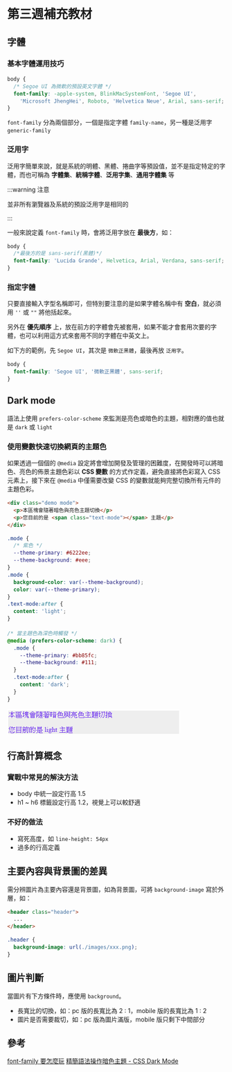 # 第三週補充教材

## 字體

### 基本字體運用技巧

```css
body {
  /* Segoe UI 為微軟的預設英文字體 */
  font-family: -apple-system, BlinkMacSystemFont, 'Segoe UI',
    'Microsoft JhengHei', Roboto, 'Helvetica Neue', Arial, sans-serif;
}
```

`font-family` 分為兩個部分，一個是指定字體 `family-name`，另一種是泛用字 `generic-family`

### 泛用字

泛用字簡單來說，就是系統的明體、黑體、捲曲字等預設值，並不是指定特定的字體，而也可稱為 **字體集**、**統稱字體**、**泛用字集**、**通用字體集** 等

:::warning 注意

並非所有瀏覽器及系統的預設泛用字是相同的

:::

一般來說定義 `font-family` 時，會將泛用字放在 **最後方**，如：

```css
body {
  /*最後方的是 sans-serif(黑體)*/
  font-family: 'Lucida Grande', Helvetica, Arial, Verdana, sans-serif;
}
```

### 指定字體

只要直接輸入字型名稱即可，但特別要注意的是如果字體名稱中有 **空白**，就必須用 `''` 或 `""` 將他括起來。

另外在 **優先順序** 上，放在前方的字體會先被套用，如果不能才會套用次要的字體，也可以利用這方式來套用不同的字體在中英文上。

如下方的範例，先 `Segoe UI`，其次是 `微軟正黑體`，最後再放 `泛用字`。

```css
body {
  font-family: 'Segoe UI', '微軟正黑體', sans-serif;
}
```

## Dark mode

語法上使用 `prefers-color-scheme` 來監測是亮色或暗色的主題，相對應的值也就是 `dark` 或 `light`

### 使用變數快速切換網頁的主題色

如果透過一個個的 `@media` 設定將會增加開發及管理的困難度，在開發時可以將暗色、亮色的佈景主題色彩以 **CSS 變數** 的方式作定義，避免直接將色彩寫入 CSS 元素上，接下來在 `@media` 中僅需要改變 CSS 的變數就能夠完整切換所有元件的主題色彩。

```html
<div class="demo mode">
  <p>本區塊會隨著暗色與亮色主題切換</p>
  <p>您目前的是 <span class="text-mode"></span> 主題</p>
</div>
```

```css
.mode {
  /* 紫色 */
  --theme-primary: #6222ee;
  --theme-background: #eee;
}
.mode {
  background-color: var(--theme-background);
  color: var(--theme-primary);
}
.text-mode:after {
  content: 'light';
}

/* 當主題色為深色時觸發 */
@media (prefers-color-scheme: dark) {
  .mode {
    --theme-primary: #bb85fc;
    --theme-background: #111;
  }
  .text-mode:after {
    content: 'dark';
  }
}
```

![dark mode](./dark-mode.png)

## 行高計算概念

### 實戰中常見的解決方法

- body 中統一設定行高 1.5
- h1 ~ h6 標籤設定行高 1.2，視覺上可以較舒適

### 不好的做法

- 寫死高度，如 `line-height: 54px`
- 過多的行高定義

## 主要內容與背景圖的差異

需分辨圖片為主要內容還是背景圖，如為背景圖，可將 `background-image` 寫於外層，如：

```html
<header class="header">
  ...
</header>
```

```css
.header {
  background-image: url(./images/xxx.png);
}
```

## 圖片判斷

當圖片有下方條件時，應使用 `background`。

- 長寬比的切換，如：pc 版的長寬比為 2 : 1，mobile 版的長寬比為 1 : 2
- 圖片是否需要裁切，如：pc 版為圖片滿版，mobile 版只剩下中間部分

## 參考

[font-family 要怎麼玩](https://wcc723.github.io/css/2014/01/01/font-family/)
[精簡語法操作暗色主題 - CSS Dark Mode](https://wcc723.github.io/css/2019/12/22/css-dark-mode/)
